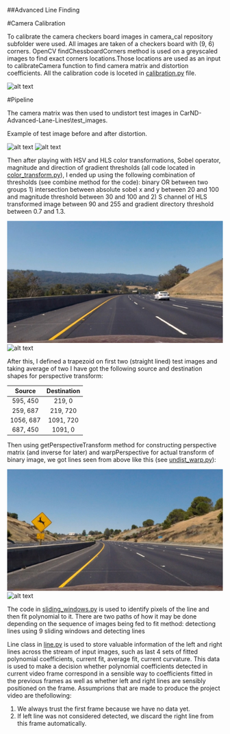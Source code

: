 
[//]: # (Image References)

[image1]: ./examples/undistort_output.png "Undistorted"
[image2]: ./test_images/test1.jpg "Original"
[image3]: ./test_images/test1.jpg "Undistorted"
[image4]: ./output_images/undistorted5.jpg "Undistorted"
[image5]: ./output_images/color_transformed5.jpg "Binary Transformed"
[image6]: ./output_images/undistorted4.jpg "Undistorted"
[image7]: ./output_images/warped4.jpg "Warped"
[image8]: ./examples/binary_combo_example.jpg "Binary Example"
[image9]: ./examples/warped_straight_lines.jpg "Warp Example"
[image10]: ./examples/color_fit_lines.jpg "Fit Visual"
[image12]: ./examples/example_output.jpg "Output"
[video1]: ./project_video.mp4 "Video"

##Advanced Line Finding

#Camera Calibration

To calibrate the camera checkers board images in camera_cal repository subfolder were used. All images are taken of a checkers board with (9, 6) corners. OpenCV findChessboardCorners method is used on a greyscaled images to find exact corners locations.Those locations are used as an input to calibrateCamera function to find camera matrix and distortion coefficients. All the calibration code is loceted in [calibration.py](calibration.py) file.

![alt text][image1]

#Pipeline

The camera matrix was then used to undistort test images in CarND-Advanced-Lane-Lines\test_images.

Example of test image before and after distortion. 
 
![alt text][image2]
![alt text][image3]

Then after playing with HSV and HLS color transformations, Sobel operator, magnitude and direction of gradient thresholds (all code located in [color_transform.py](color_transform.py)), I ended up using the following combination of thresholds (see combine method for the code): binary OR between two groups 1) intersection between absolute sobel x and y between 20 and 100 and magnitude threshold between 30 and 100 and 2) S channel of HLS transformed image between 90 and 255 and gradient directory threshold between 0.7 and 1.3.
 
![alt text][image4]
![alt text][image5]

After this, I defined a trapezoid on first two (straight lined) test images and taking average of two I have got the following source and destination shapes for perspective transform:


| Source        | Destination   | 
|:-------------:|:-------------:| 
| 595, 450      | 219, 0        | 
| 259, 687      | 219, 720      |
| 1056, 687     | 1091, 720     |
| 687, 450      | 1091, 0       |

Then using getPerspectiveTransform method for constructing perspective matrix (and inverse for later) and warpPerspective for actual transform of binary image, we got lines seen from above like this (see [undist_warp.py](undist_warp.py)):

![alt text][image6]
![alt text][image7]

The code in [sliding_windows.py](sliding_windows.py) is used to identify pixels of the line and then fit polynomial to it. There are two paths of how it may be done depending on the sequence of images being fed to fit method: detectiong lines using 9 sliding windows and detecting lines  

Line class in [line.py](line.py) is used to store valuable information of the left and right lines across the stream of input images, such as last 4 sets of fitted polynomial coefficients, current fit, average fit, current curvature. This data is used to make a decision whether polynomial coefficients detected in current video frame correspond in a sensible way to coefficients fitted in the previous frames as well as whether left and right lines are sensibly positioned on the frame. Assumprions that are made to produce the project video are thefollowing: 

1) We always trust the first frame because we have no data yet.
2) If left line was not considered detected, we discard the right line from this frame automatically. 





 

